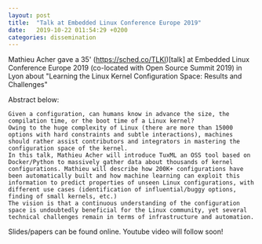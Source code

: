 ```yaml
---
layout: post
title:  "Talk at Embedded Linux Conference Europe 2019"
date:   2019-10-22 011:54:29 +0200
categories: dissemination 
---
```


Mathieu Acher gave a 35' (https://sched.co/TLKI)[talk] at Embedded Linux Conference Europe 2019 (co-located with Open Source Summit 2019) in Lyon about "Learning the Linux Kernel Configuration Space: Results and Challenges"

Abstract below:
```
Given a configuration, can humans know in advance the size, the compilation time, or the boot time of a Linux kernel?
Owing to the huge complexity of Linux (there are more than 15000 options with hard constraints and subtle interactions), machines should rather assist contributors and integrators in mastering the configuration space of the kernel.
In this talk, Mathieu Acher will introduce TuxML an OSS tool based on Docker/Python to massively gather data about thousands of kernel configurations. Mathieu will describe how 200K+ configurations have been automatically built and how machine learning can exploit this information to predict properties of unseen Linux configurations, with different use cases (identification of influential/buggy options, finding of small kernels, etc.)
The vision is that a continuous understanding of the configuration space is undoubtedly beneficial for the Linux community, yet several technical challenges remain in terms of infrastructure and automation.
```

Slides/papers can be found online. 
Youtube video will follow soon!
